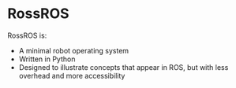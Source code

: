 # RossROS

RossROS is:

* A minimal robot operating system
* Written in Python
* Designed to illustrate concepts that appear in ROS, but with less overhead and more accessibility
